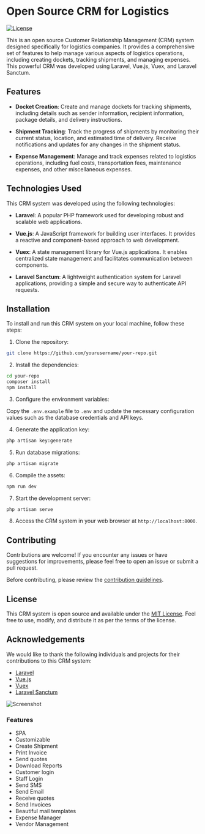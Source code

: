 # Open Source CRM for Logistics

[![License](https://img.shields.io/badge/license-MIT-blue.svg)](https://github.com/yourusername/your-repo/blob/master/LICENSE)

This is an open source Customer Relationship Management (CRM) system designed specifically for logistics companies. It provides a comprehensive set of features to help manage various aspects of logistics operations, including creating dockets, tracking shipments, and managing expenses. This powerful CRM was developed using Laravel, Vue.js, Vuex, and Laravel Sanctum.

## Features

- **Docket Creation**: Create and manage dockets for tracking shipments, including details such as sender information, recipient information, package details, and delivery instructions.

- **Shipment Tracking**: Track the progress of shipments by monitoring their current status, location, and estimated time of delivery. Receive notifications and updates for any changes in the shipment status.

- **Expense Management**: Manage and track expenses related to logistics operations, including fuel costs, transportation fees, maintenance expenses, and other miscellaneous expenses.

## Technologies Used

This CRM system was developed using the following technologies:

- **Laravel**: A popular PHP framework used for developing robust and scalable web applications.

- **Vue.js**: A JavaScript framework for building user interfaces. It provides a reactive and component-based approach to web development.

- **Vuex**: A state management library for Vue.js applications. It enables centralized state management and facilitates communication between components.

- **Laravel Sanctum**: A lightweight authentication system for Laravel applications, providing a simple and secure way to authenticate API requests.

## Installation

To install and run this CRM system on your local machine, follow these steps:

1. Clone the repository:

```bash
git clone https://github.com/yourusername/your-repo.git
```

2. Install the dependencies:

```bash
cd your-repo
composer install
npm install
```

3. Configure the environment variables:

Copy the `.env.example` file to `.env` and update the necessary configuration values such as the database credentials and API keys.

4. Generate the application key:

```bash
php artisan key:generate
```

5. Run database migrations:

```bash
php artisan migrate
```

6. Compile the assets:

```bash
npm run dev
```

7. Start the development server:

```bash
php artisan serve
```

8. Access the CRM system in your web browser at `http://localhost:8000`.

## Contributing

Contributions are welcome! If you encounter any issues or have suggestions for improvements, please feel free to open an issue or submit a pull request.

Before contributing, please review the [contribution guidelines](CONTRIBUTING.md).

## License

This CRM system is open source and available under the [MIT License](LICENSE). Feel free to use, modify, and distribute it as per the terms of the license.

## Acknowledgements

We would like to thank the following individuals and projects for their contributions to this CRM system:

- [Laravel](https://laravel.com/)
- [Vue.js](https://vuejs.org/)
- [Vuex](https://vuex.vuejs.org/)
- [Laravel Sanctum](https://laravel.com/docs/8.x/sanctum)


![Screenshot](https://github.com/harshithva/logistics/blob/master/screenshot.jpg)
### Features

+ SPA
+ Customizable
+ Create Shipment
+ Print Invoice
+ Send quotes
+ Download Reports
+ Customer login
+ Staff Login
+ Send SMS
+ Send Email
+ Receive quotes
+ Send Invoices
+ Beautiful mail templates
+ Expense Manager
+ Vendor Management

